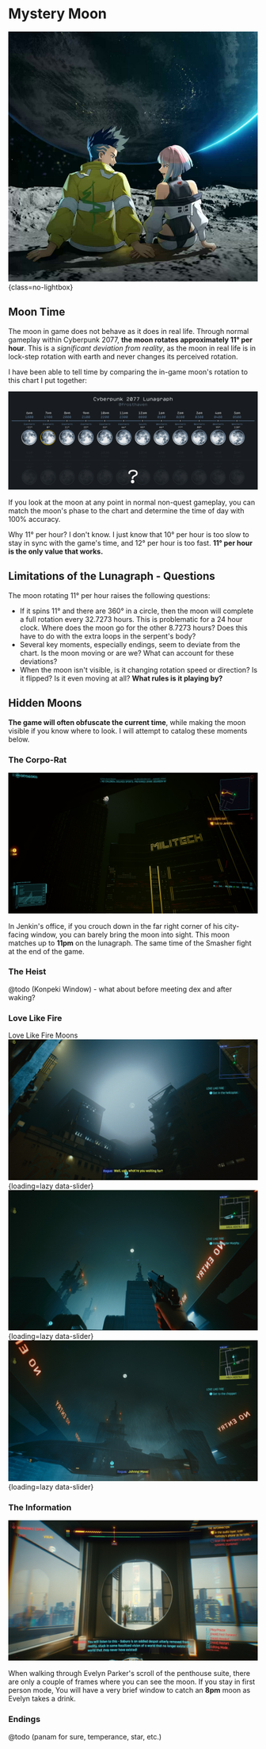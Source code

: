 # Mystery Moon

![Edgerunners Moon](assets/moon-cover.png){class=no-lightbox}

## Moon Time

The moon in game does not behave as it does in real life. Through normal gameplay
within Cyberpunk 2077, **the moon rotates approximately 11° per hour**. This is a
*significant deviation from reality*, as the moon in real life is in lock-step
rotation with earth and never changes its perceived rotation.

I have been able to tell time by comparing the in-game moon's rotation to this
chart I put together:

![Lunagraph](assets/lunagraph.png)

If you look at the moon at any point in normal non-quest gameplay, you can match
the moon's phase to the chart and determine the time of day with 100% accuracy.

Why 11° per hour? I don't know. I just know that 10° per hour is too slow to
stay in sync with the game's time, and 12° per hour is too fast. **11° per hour
is the only value that works.**

## Limitations of the Lunagraph - Questions

The moon rotating 11° per hour raises the following questions:

- If it spins 11° and there are 360° in a circle, then the moon will complete
  a full rotation every 32.7273 hours. This is problematic for a 24 hour clock.
  Where does the moon go for the other 8.7273 hours? Does this have to do with
  the extra loops in the serpent's body?
- Several key moments, especially endings, seem to deviate from the chart.
  Is the moon moving or are we? What can account for these deviations?
- When the moon isn't visible, is it changing rotation speed or direction? Is it
  flipped? Is it even moving at all? **What rules is it playing by?**

## Hidden Moons

**The game will often obfuscate the current time**, while making the moon visible
if you know where to look. I will attempt to catalog these moments below.

### The Corpo-Rat

![The Corpo-Rat: Moon in Jenkin's Office / 11PM](assets/moon-jenkins-office.jpg)

In Jenkin's office, if you crouch down in the far right corner of his city-facing
window, you can barely bring the moon into sight. This moon matches up to **11pm**
on the lunagraph. The same time of the Smasher fight at the end of the game.

### The Heist

@todo (Konpeki Window) - what about before meeting dex and after waking?

### Love Like Fire

Love Like Fire Moons
![Before getting on the AV with Rogue, you can see the moon by walking much further forward past the craft and then turning around. It is a 9pm moon, despite the clock moving from 9pm to 10pm for this scene.](./assets/moon-love-like-fire-1.jpg){loading=lazy data-slider}
![After landing on the roof, we can see a moon indicating sometime between 12pm and 1pm. This matches the current clock, which shows 12:10am.](./assets/moon-love-like-fire-2.jpg){loading=lazy data-slider}
![This is where things get strange. The subtitle that comes up on the roof escape sequence says 11:45pm. The clock still shows 12:10am. The moon puts it between 12pm and 1pm. The moon will remain in this rotation for the remainder of Johnny's scenes.](./assets/moon-love-like-fire-3.jpg){loading=lazy data-slider}

### The Information

![The Information / 8PM](assets/moon-konpeki-bd.jpg)

When walking through Evelyn Parker's scroll of the penthouse suite, there are only
a couple of frames where you can see the moon. If you stay in first person mode,
You will have a very brief window to catch an **8pm** moon as Evelyn takes a drink.

### Endings

@todo (panam for sure, temperance, star, etc.)
